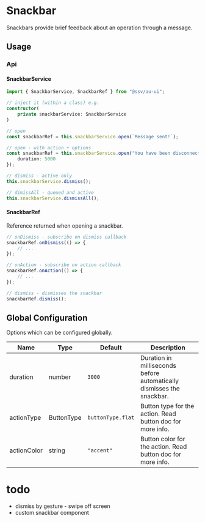 # Snackbar
Snackbars provide brief feedback about an operation through a message.

## Usage

### Api

#### SnackbarService

```ts
import { SnackbarService, SnackbarRef } from "@ssv/au-ui";

// inject it (within a class) e.g.
constructor(
    private snackbarService: SnackbarService
)

// open
const snackbarRef = this.snackbarService.open(`Message sent!`);

// open - with action + options
const snackbarRef = this.snackbarService.open("You have been disconnected", "Reconnect", {
    duration: 5000
});

// dismiss - active only
this.snackbarService.dismiss();

// dimissAll - queued and active
this.snackbarService.dismissAll();
```

#### SnackbarRef
Reference returned when opening a snackbar.

```ts
// onDismiss - subscribe on dismiss callback
snackbarRef.onDismiss(() => {
    // ...
});

// onAction - subscribe on action callback
snackbarRef.onAction(() => {
    // ...
});

// dismiss - dismisses the snackbar
snackbarRef.dismiss();
```

## Global Configuration
Options which can be configured globally.

| Name        | Type       | Default           | Description                                                           |
|-------------|------------|-------------------|-----------------------------------------------------------------------|
| duration    | number     | `3000`            | Duration in milliseconds before automatically dismisses the snackbar. |
| actionType  | ButtonType | `buttonType.flat` | Button type for the action. Read button doc for more info.            |
| actionColor | string     | `"accent"`        | Button color for the action. Read button doc for more info.           |


# todo
 - dismiss by gesture - swipe off screen
 - custom snackbar component